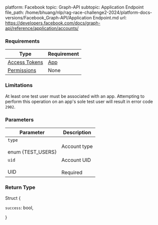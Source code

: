 platform: Facebook
topic: Graph-API
subtopic: Application Endpoint
file_path: /home/bhuang/nlp/rag-race-challenge2-2024/platform-docs-versions/Facebook_Graph-API/Application Endpoint.md
url: https://developers.facebook.com/docs/graph-api/reference/application/accounts/

### Requirements

| Type | Requirement |
| --- | --- |
| [Access Tokens](https://developers.facebook.com/docs/facebook-login/access-tokens/) | [App](https://developers.facebook.com/docs/facebook-login/access-tokens/#apptokens) |
| [Permissions](https://developers.facebook.com/docs/permissions/reference) | None |

### Limitations

At least one test user must be associated with an app. Attempting to perform this operation on an app's sole test user will result in error code `2902`.

### Parameters

| Parameter | Description |
| --- | --- |
| `type`<br><br>enum {TEST\_USERS} | Account type |
| `uid`<br><br>UID | Account UID<br><br>Required |

### Return Type

Struct {

`success`: bool,

}